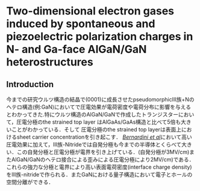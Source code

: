 # Two-dimensional electron gases induced by spontaneous and piezoelectric polarization charges in N- and Ga-face AlGaN/GaN heterostructures

## Introduction
今までの研究ウルツ構造の結晶で(0001)に成長させたpseudomorphicⅢ族+Nのヘテロ構造(例:GaN)においてで圧電効果が電荷密度や電荷分布に影響を与えるとわかってきた.特にウルツ構造のAlGaN/GaNで作成したトランジスターにおいて，圧電分極のthe strained top layer はAlGaAs/GaAs構造と比べて5倍も大きいことがわかっている．そして 圧電分極のthe strained top layerは表面上におけるsheet carrier concentrationを引き起こす．
[*Bernardini et al*](https://journals.aps.org/prb/abstract/10.1103/PhysRevB.56.R10024)において高い圧電効果に加えて，Ⅲ族-Nitrideでは自発分極も今までの半導体とくらべて大きい．この自発分極と圧電分極が電界を引き上げている．(自発分極が$3 \text{MV/cm})$またAlGaN/GaNのヘテロ接合による歪みによる圧電分極により$2\text{MV/cm}$)である．これらの強力な分極と電界により高い表面電荷密度(interface charge density)をⅢ族-nitrideで作られる．またGaNにおける量子構造において電子とホールの空間分離ができる．
